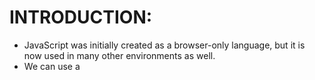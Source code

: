# INTRODUCTION:
* JavaScript was initially created as a browser-only language, but it is now used in many other environments as well.
* We can use a <script> tag to add JavaScript code to a page.
* We can declare variables to store data by using the var, let, or const keywords.
* let – is a modern variable declaration.
* var – is an old-school variable declaration. Normally we don’t use it at all, but we’ll cover subtle differences from let in the chapter 
  The old "var", just in case you need them.
* const – is like let, but the value of the variable can’t be changed.
* for output on the screen  we use console.log
```javascript
var firstName = "vivek";
console.log(firstName); // vivek
```
* upadte var variable without using var keyword
```javascript
firstName =  "kumar";
console.log(firstName); // kumar
```
* let firstName = "ajay"; we can't use firstName here   
```javascript
let name = "harshit";
name = "Mohit";
console.log(name); // Mohit
``` 
```javascript
const pi = 3.14;
console.log(pi); // 3.14
``` 
